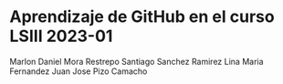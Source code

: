 # Aprendizaje de GitHub en el curso LSIII 2023-01
Marlon Daniel Mora Restrepo
Santiago Sanchez Ramirez
Lina Maria Fernandez
Juan Jose Pizo Camacho
